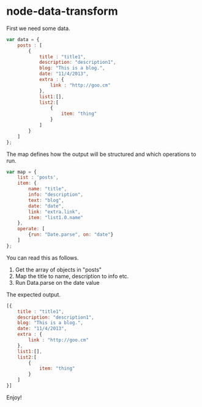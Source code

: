 # node-data-transform


First we need some data.

```javascript
var data = {
	posts : [
		{
			title : "title1",
			description: "description1",
			blog: "This is a blog.",
			date: "11/4/2013",
			extra : {
				link : "http://goo.cm"
			},
			list1:[],
			list2:[
				{
					item: "thing"
				}
			]
		}	
	]
};
```

The map defines how the output will be structured and which operations to run.

```javascript
var map = {
	list : 'posts',
	item: {
		name: "title",
		info: "description",
		text: "blog",
		date: "date",
		link: "extra.link",
		item: "list1.0.name"
	},
	operate: [
		{run: "Date.parse", on: "date"}
	]
};
```
You can read this as follows.
1. Get the array of objects in "posts"
2. Map the title to name, description to info etc.
3. Run Data.parse on the date value

The expected output.
```javascript
[{
	title : "title1",
	description: "description1",
	blog: "This is a blog.",
	date: "11/4/2013",
	extra : {
		link : "http://goo.cm"
	},
	list1:[],
	list2:[
		{
			item: "thing"
		}
	]
}] 
```

Enjoy!